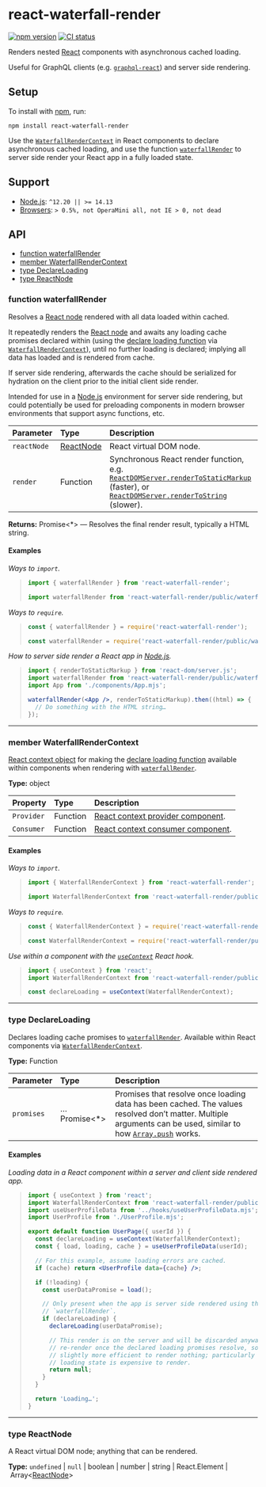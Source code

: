 # react-waterfall-render

[![npm version](https://badgen.net/npm/v/react-waterfall-render)](https://npm.im/react-waterfall-render) [![CI status](https://github.com/jaydenseric/react-waterfall-render/workflows/CI/badge.svg)](https://github.com/jaydenseric/react-waterfall-render/actions)

Renders nested [React](https://reactjs.org) components with asynchronous cached loading.

Useful for GraphQL clients (e.g. [`graphql-react`](https://npm.im/graphql-react)) and server side rendering.

## Setup

To install with [npm](https://npmjs.com/get-npm), run:

```shell
npm install react-waterfall-render
```

Use the [`WaterfallRenderContext`](#member-waterfallrendercontext) in React components to declare asynchronous cached loading, and use the function [`waterfallRender`](#function-waterfallrender) to server side render your React app in a fully loaded state.

## Support

- [Node.js](https://nodejs.org): `^12.20 || >= 14.13`
- [Browsers](https://npm.im/browserslist): `> 0.5%, not OperaMini all, not IE > 0, not dead`

## API

- [function waterfallRender](#function-waterfallrender)
- [member WaterfallRenderContext](#member-waterfallrendercontext)
- [type DeclareLoading](#type-declareloading)
- [type ReactNode](#type-reactnode)

### function waterfallRender

Resolves a [React node](#type-reactnode) rendered with all data loaded within cached.

It repeatedly renders the [React node](#type-reactnode) and awaits any loading cache promises declared within (using the [declare loading function](#type-declareloading) via [`WaterfallRenderContext`](#member-waterfallrendercontext)), until no further loading is declared; implying all data has loaded and is rendered from cache.

If server side rendering, afterwards the cache should be serialized for hydration on the client prior to the initial client side render.

Intended for use in a [Node.js](https://nodejs.org) environment for server side rendering, but could potentially be used for preloading components in modern browser environments that support async functions, etc.

| Parameter | Type | Description |
| :-- | :-- | :-- |
| `reactNode` | [ReactNode](#type-reactnode) | React virtual DOM node. |
| `render` | Function | Synchronous React render function, e.g. [`ReactDOMServer.renderToStaticMarkup`](https://reactjs.org/docs/react-dom-server.html#rendertostaticmarkup) (faster), or [`ReactDOMServer.renderToString`](https://reactjs.org/docs/react-dom-server.html#rendertostring) (slower). |

**Returns:** Promise<\*> — Resolves the final render result, typically a HTML string.

#### Examples

_Ways to `import`._

> ```js
> import { waterfallRender } from 'react-waterfall-render';
> ```
>
> ```js
> import waterfallRender from 'react-waterfall-render/public/waterfallRender.js';
> ```

_Ways to `require`._

> ```js
> const { waterfallRender } = require('react-waterfall-render');
> ```
>
> ```js
> const waterfallRender = require('react-waterfall-render/public/waterfallRender.js');
> ```

_How to server side render a React app in [Node.js](https://nodejs.org)._

> ```jsx
> import { renderToStaticMarkup } from 'react-dom/server.js';
> import waterfallRender from 'react-waterfall-render/public/waterfallRender.js';
> import App from './components/App.mjs';
>
> waterfallRender(<App />, renderToStaticMarkup).then((html) => {
>   // Do something with the HTML string…
> });
> ```

---

### member WaterfallRenderContext

[React context object](https://reactjs.org/docs/context#api) for making the [declare loading function](#type-declareloading) available within components when rendering with [`waterfallRender`](#function-waterfallrender).

**Type:** object

| Property | Type | Description |
| :-- | :-- | :-- |
| `Provider` | Function | [React context provider component](https://reactjs.org/docs/context#contextprovider). |
| `Consumer` | Function | [React context consumer component](https://reactjs.org/docs/context#contextconsumer). |

#### Examples

_Ways to `import`._

> ```js
> import { WaterfallRenderContext } from 'react-waterfall-render';
> ```
>
> ```js
> import WaterfallRenderContext from 'react-waterfall-render/public/WaterfallRenderContext.js';
> ```

_Ways to `require`._

> ```js
> const { WaterfallRenderContext } = require('react-waterfall-render');
> ```
>
> ```js
> const WaterfallRenderContext = require('react-waterfall-render/public/WaterfallRenderContext.js');
> ```

_Use within a component with the [`useContext`](https://reactjs.org/docs/hooks-reference.html#usecontext) React hook._

> ```js
> import { useContext } from 'react';
> import WaterfallRenderContext from 'react-waterfall-render/public/WaterfallRenderContext.js';
> ```
>
> ```js
> const declareLoading = useContext(WaterfallRenderContext);
> ```

---

### type DeclareLoading

Declares loading cache promises to [`waterfallRender`](#function-waterfallrender). Available within React components via [`WaterfallRenderContext`](#member-waterfallrendercontext).

**Type:** Function

| Parameter | Type | Description |
| :-- | :-- | :-- |
| `promises` | …Promise<\*> | Promises that resolve once loading data has been cached. The values resolved don’t matter. Multiple arguments can be used, similar to how [`Array.push`](https://developer.mozilla.org/en-US/docs/Web/JavaScript/Reference/Global_Objects/Array/push) works. |

#### Examples

_Loading data in a React component within a server and client side rendered app._

> ```jsx
> import { useContext } from 'react';
> import WaterfallRenderContext from 'react-waterfall-render/public/WaterfallRenderContext.js';
> import useUserProfileData from '../hooks/useUserProfileData.mjs';
> import UserProfile from './UserProfile.mjs';
>
> export default function UserPage({ userId }) {
>   const declareLoading = useContext(WaterfallRenderContext);
>   const { load, loading, cache } = useUserProfileData(userId);
>
>   // For this example, assume loading errors are cached.
>   if (cache) return <UserProfile data={cache} />;
>
>   if (!loading) {
>     const userDataPromise = load();
>
>     // Only present when the app is server side rendered using the function
>     // `waterfallRender`.
>     if (declareLoading) {
>       declareLoading(userDataPromise);
>
>       // This render is on the server and will be discarded anyway for a
>       // re-render once the declared loading promises resolve, so it’s
>       // slightly more efficient to render nothing; particularly if the
>       // loading state is expensive to render.
>       return null;
>     }
>   }
>
>   return 'Loading…';
> }
> ```

---

### type ReactNode

A React virtual DOM node; anything that can be rendered.

**Type:** `undefined` | `null` | boolean | number | string | React.Element | Array<[ReactNode](#type-reactnode)>
